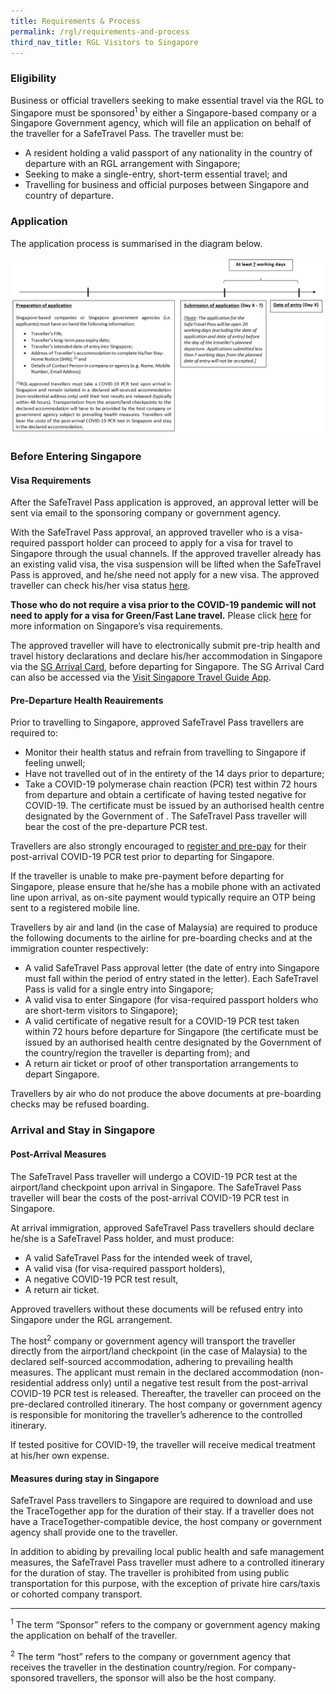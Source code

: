 ```yaml
---
title: Requirements & Process
permalink: /rgl/requirements-and-process
third_nav_title: RGL Visitors to Singapore
---
```

### Eligibility

Business or official travellers seeking to make essential travel via the RGL to Singapore must be sponsored<sup>1</sup> by either a Singapore-based company or a Singapore Government agency, which will file an application on behalf of the traveller for a SafeTravel Pass. The traveller must be:

- A resident holding a valid passport of any nationality in the country of departure with an RGL arrangement with Singapore;
- Seeking to make a single-entry, short-term essential travel; and
- Travelling for business and official purposes between Singapore and country of departure.

### Application

The application process is summarised in the diagram below.

![RGL Application Process](/images/RGL-application-process.png)

### Before Entering Singapore

#### Visa Requirements

After the SafeTravel Pass application is approved, an approval letter will be sent via email to the sponsoring company or government agency.

With the SafeTravel Pass approval, an approved traveller who is a visa-required passport holder can proceed to apply for a visa for travel to Singapore through the usual channels. If the approved traveller already has an existing valid visa, the visa suspension will be lifted when the SafeTravel Pass is approved, and he/she need not apply for a new visa. The approved traveller can check his/her visa status [here](https://eservices.ica.gov.sg/esvclandingpage/save).

**Those who do not require a visa prior to the COVID-19 pandemic will not need to apply for a visa for Green/Fast Lane travel.** Please click [here](https://www.ica.gov.sg/enteranddeparting/before/entryvisa/) for more information on Singapore’s visa requirements.

The approved traveller will have to electronically submit pre-trip health and travel history declarations and declare his/her accommodation in Singapore via the [SG Arrival Card](https://eservices.ica.gov.sg/sgarrivalcard/), before departing for Singapore. The SG Arrival Card can also be accessed via the [Visit Singapore Travel Guide App](https://www.visitsingapore.com/travel-guide-tips/visit-singapore-travel-guide-app/).

#### Pre-Departure Health Reauirements

Prior to travelling to Singapore, approved SafeTravel Pass travellers are required to:
- Monitor their health status and refrain from travelling to Singapore if feeling unwell;
- Have not travelled out of <country> in the entirety of the 14 days prior to departure;
- Take a COVID-19 polymerase chain reaction (PCR) test within 72 hours from departure and obtain a certificate of having tested negative for COVID-19. The certificate must be issued by an authorised health centre designated by the Government of <country>. The SafeTravel Pass traveller will bear the cost of the pre-departure PCR test.

Travellers are also strongly encouraged to [register and pre-pay](https://safetravel.changiairport.com/#/) for their post-arrival COVID-19 PCR test prior to departing for Singapore. 

If the traveller is unable to make pre-payment before departing for Singapore, please ensure that he/she has a mobile phone with an activated line upon arrival, as on-site payment would typically require an OTP being sent to a registered mobile line. 

Travellers by air and land (in the case of Malaysia) are required to produce the following documents to the airline for pre-boarding checks and at the immigration counter respectively:

  - A valid SafeTravel Pass approval letter (the date of entry into Singapore must fall within the period of entry stated in the letter). Each SafeTravel Pass is valid for a single entry into Singapore;
  - A valid visa to enter Singapore (for visa-required passport holders who are short-term visitors to Singapore);
  - A valid certificate of negative result for a COVID-19 PCR test taken within 72 hours before departure for Singapore (the certificate must be issued by an authorised health centre designated by the Government of the country/region the traveller is departing from); and
  - A return air ticket or proof of other transportation arrangements to depart Singapore.

Travellers by air who do not produce the above documents at pre-boarding checks may be refused boarding.

### **Arrival and Stay in Singapore**

#### Post-Arrival Measures

The SafeTravel Pass traveller will undergo a COVID-19 PCR test at the airport/land checkpoint upon arrival in Singapore.  The SafeTravel Pass traveller will bear the costs of the post-arrival COVID-19 PCR test in Singapore. 

At arrival immigration, approved SafeTravel Pass travellers should declare he/she is a SafeTravel Pass holder, and must produce:
- A valid SafeTravel Pass for the intended week of travel,
- A valid visa (for visa-required passport holders),
- A negative COVID-19 PCR test result,
- A return air ticket.

Approved travellers without these documents will be refused entry into Singapore under the RGL arrangement.

The host<sup>2</sup> company or government agency will transport the traveller directly from the airport/land checkpoint (in the case of Malaysia) to the declared self-sourced accommodation, adhering to prevailing health measures. The applicant must remain in the declared accommodation (non-residential address only) until a negative test result from the post-arrival COVID-19 PCR test is released. Thereafter, the traveller can proceed on the pre-declared controlled itinerary. The host company or government agency is responsible for monitoring the traveller’s adherence to the controlled itinerary. 

If tested positive for COVID-19, the traveller will receive medical treatment at his/her own expense. 

#### Measures during stay in Singapore

SafeTravel Pass travellers to Singapore are required to download and use the TraceTogether app for the duration of their stay.  If a traveller does not have a TraceTogether-compatible device, the host company or government agency shall provide one to the traveller.

In addition to abiding by prevailing local public health and safe management measures, the SafeTravel Pass traveller must adhere to a controlled itinerary for the duration of stay. The traveller is prohibited from using public transportation for this purpose, with the exception of private hire cars/taxis or cohorted company transport.


-----

<sup>1</sup> The term “Sponsor” refers to the company or government agency making the application on behalf of the traveller.

<sup>2</sup> The term “host” refers to the company or government agency that receives the traveller in the destination country/region. For company-sponsored travellers, the sponsor will also be the host company.
